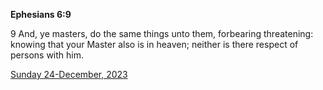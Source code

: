 **Ephesians 6:9**

9 And, ye masters, do the same things unto them, forbearing threatening: knowing that your Master also is in heaven; neither is there respect of persons with him.

[Sunday 24-December, 2023](https://getbible.life/kjv/Ephesians/6/9)
